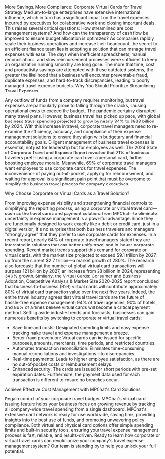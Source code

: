 More Savings, More Compliance: Corporate Virtual Cards for Travel Strategy
Medium-to-large enterprises have extensive international influence, which in turn has a significant impact on the travel expenses incurred by executives for collaborative work and closing important deals. This raises several critical questions: How streamlined are cost management systems? And how can the transparency of cash flow be improved to ensure budget allocation is optimized?
As companies rapidly scale their business operations and increase their headcount, the secret to an efficient finance team lies in adopting a solution that can manage travel expenses with ease. The days when inefficient spreadsheets, manual reconciliations, and slow reimbursement processes were sufficient to keep an organization running smoothly are long gone. The more that time, cost, and productivity savings are attempted with these outdated systems, the greater the likelihood that a business will encounter preventable fraud, duplicate expenses, and hard-to-track discrepancies, leading to poorly managed travel expense budgets.
Why You Should Prioritize Streamlining Travel Expenses

Any outflow of funds from a company requires monitoring, but travel expenses are particularly prone to falling through the cracks, causing operational costs to exceed the budget. The pandemic certainly disrupted many travel plans. However, business travel has picked up pace, with global business travel spending projected to grow by nearly 34% to $933 billion by 2024. With this increase in travel, corporate travel managers need to re-examine the efficiency, accuracy, and compliance of their expense management solutions to ensure they align with budgetary and financial accountability goals.
Diligent management of business travel expenses is essential, not just for leadership but for employees as well. The 2024 State of Corporate Travel and Expense Report revealed that 71% of business travelers prefer using a corporate card over a personal card, further boosting employee morale. Meanwhile, 69% of corporate travel managers want employees to use corporate cards for travel expenses. The inconvenience of paying out-of-pocket, applying for reimbursement, and waiting for approval is a significant pain point that must be overcome to simplify the business travel process for company executives.

Why Choose Corporate or Virtual Cards as a Travel Solution?

From improving expense visibility and strengthening financial controls to simplifying the reporting process, using a corporate or virtual travel card—such as the travel cards and payment solutions from MPChat—to eliminate uncertainty in expense management is a powerful advantage. Since they are functionally designed to work exactly like a debit or credit card, just in a digital version, it's no surprise that both business travelers and managers "strongly agree" that they prefer to use corporate cards for expenses. In a recent report, nearly 64% of corporate travel managers stated they are interested in solutions that can better unify travel and in-house corporate spending.
Recent market trends support this demand for corporate or virtual cards, with the market size projected to exceed $9.1 trillion by 2027, up from the current $2.7 trillion—a market growth of 280%. The research also forecasts that the number of global virtual card transactions will surpass 121 billion by 2027, an increase from 28 billion in 2024, representing 340% growth. Similarly, the Virtual Cards: Consumer and Business Adoption, Competitive Analysis & Market Size 2020-2025 report concluded that business-to-business (B2B) virtual cards will contribute approximately 80% of virtual card transaction value over the next five years. Indeed, the entire travel industry agrees that virtual travel cards are the future of hassle-free expense management; 94% of travel agencies, 90% of hotels, and 86% of airlines believe virtual cards will become a critical payment method.
Setting aside industry trends and forecasts, businesses can gain numerous benefits by switching to corporate or virtual travel cards:

-   Save time and costs: Designated spending limits and easy expense tracking make travel and expense management a breeze.
-   Better fraud prevention: Virtual cards can be issued for specific purposes, amounts, merchants, time periods, and restricted countries.
-   Automated transaction reconciliation: Eliminates time-consuming manual reconciliations and investigations into discrepancies.
-   Real-time payments: Leads to higher employee satisfaction, as there are no out-of-pocket costs or reimbursement delays.
-   Enhanced security: The cards are issued for short periods with pre-set expiration dates. Furthermore, the payment data used for each transaction is different to ensure no breaches occur.

Achieve Effective Cost Management with MPChat's Card Solutions

Regain control of your corporate travel budget. MPChat's virtual card issuing feature helps your business focus on growing revenue by tracking all company-wide travel spending from a single dashboard. MPChat's extensive card network is ready for use worldwide, saving time, providing insights into the best use of funds, and promoting unwavering policy compliance. Both virtual and physical card options offer simple spending limits and built-in security tools, ensuring your travel expense management process is fast, reliable, and results-driven.
Ready to learn how corporate or virtual travel cards can revolutionize your company's travel expense management system? Our team is standing by to help you unlock your full potential.
